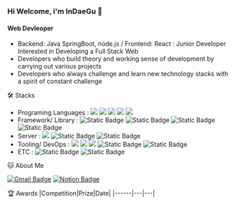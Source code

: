 ### Hi Welcome, i'm InDaeGu 👋

#### Web Devleoper
- Backend: Java SpringBoot, node.js / Frontend: React : Junior Developer Interested in Developing a Full Stack Web
- Developers who build theory and working sense of development by carrying out various projects
- Developers who always challenge and learn new technology stacks with a spirit of constant challenge


🛠️ Stacks
- Programing Languages : <img src="https://img.shields.io/badge/Java-007396?style=flat-square&logo=Java&logoColor=white"/> <img src="https://img.shields.io/badge/JavaScript-F7DF1E?style=flat-square&logo=JavaScript&logoColor=white"/> <img src="https://img.shields.io/badge/Python-3766AB?style=flat-square&logo=Python&logoColor=white"/>  <img src="https://img.shields.io/badge/C-A8B9CC?style=flat-square&logo=C&logoColor=white"/> <img src="https://img.shields.io/badge/C++-00599C?style=flat-square&logo=C++&logoColor=white"/>
- Framework/ Library : <img alt="Static Badge" src="https://img.shields.io/badge/Node.js-339933?style=flat-square&logo=Node.js&logoColor=white"> <img alt="Static Badge" src="https://img.shields.io/badge/Express-000000?style=flat-square&logo=Express&logoColor=white"> <img alt="Static Badge" src="https://img.shields.io/badge/React-61DAFB?style=flat-square&logo=React&logoColor=white"> <img alt="Static Badge" src="https://img.shields.io/badge/SpringBoot-6DB33F?style=flat-square&logo=SpringBoot&logoColor=white">
- Server :  <img src="https://img.shields.io/badge/MySQL-4479A1?style=flat-square&logo=MySQL&logoColor=white"/> <img alt="Static Badge" src="https://img.shields.io/badge/amazonEC2-FF9900?style=flat-square&logo=amazonEC2&logoColor=white"> <img alt="Static Badge" src="https://img.shields.io/badge/amazonRDS-527FFF?style=flat-square&logo=amazonRDS&logoColor=white">
- Tooling/ DevOps : <img src="https://img.shields.io/badge/Visual Studio Code-007ACC?style=flat-square&logo=Visual Studio Code&logoColor=white"/> <img src="https://img.shields.io/badge/IntelliJ IDEA-000000?style=flat-square&logo=IntelliJ IDEA&logoColor=white"/> <img src="https://img.shields.io/badge/GitHub-181717?style=flat-square&logo=GitHub&logoColor=white"/> <img alt="Static Badge" src="https://img.shields.io/badge/GitLab-FC6D26?style=flat-square&logo=GitLab&logoColor=white"> <img alt="Static Badge" src="https://img.shields.io/badge/Figma-F24E1E?style=flat-square&logo=Figma&logoColor=white">
- ETC : <img alt="Static Badge" src="https://img.shields.io/badge/Notion-000000?style=flat-square&logo=Notion&logoColor=white"> <img alt="Static Badge" src="https://img.shields.io/badge/Slack-4A154B?style=flat-square&logo=Slack&logoColor=white">



🐱 About Me

[![Gmail Badge](https://img.shields.io/badge/Gmail-d14836?style=flat-square&logo=Gmail&logoColor=white&link=mailto:hys1693359@gmail.com)](hys1693359@gmail.com)
  [![Notion Badge](https://img.shields.io/badge/Notion-000000?style=flat-square&logo=Notion&logoColor=white&link=https://www.notion.so/8ed22f6697d1445d8b01c7b0d450273d)](https://www.notion.so/8ed22f6697d1445d8b01c7b0d450273d)



🏆 Awards
|Competition|Prize|Date|
|------|---|---|
